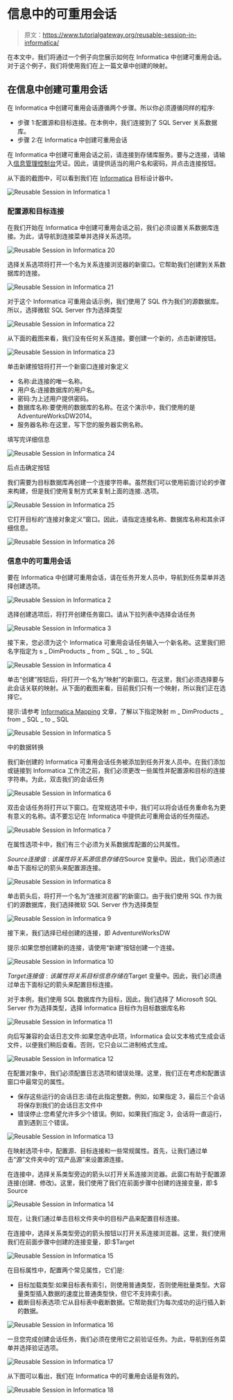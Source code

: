 # 信息中的可重用会话

> 原文：<https://www.tutorialgateway.org/reusable-session-in-informatica/>

在本文中，我们将通过一个例子向您展示如何在 Informatica 中创建可重用会话。对于这个例子，我们将使用我们在上一篇文章中创建的映射。

## 在信息中创建可重用会话

在 Informatica 中创建可重用会话遵循两个步骤。所以你必须遵循同样的程序:

*   步骤 1:配置源和目标连接。在本例中，我们连接到了 SQL Server 关系数据库。
*   步骤 2:在 Informatica 中创建可重用会话

在 Informatica 中创建可重用会话之前，请连接到存储库服务。要与之连接，请输入[信息管理控制台](https://www.tutorialgateway.org/informatica-admin-console/)凭证。因此，请提供适当的用户名和密码，并点击连接按钮。

从下面的截图中，可以看到我们在 [Informatica](https://www.tutorialgateway.org/informatica/) 目标设计器中。

![Reusable Session in Informatica 1](img/a8378d85f9e6e192ae3f1633352663b5.png)

### 配置源和目标连接

在我们开始在 Informatica 中创建可重用会话之前，我们必须设置关系数据库连接。为此，请导航到连接菜单并选择关系选项。

![Reusable Session in Informatica 20](img/e14acd2e5010a85d6d86957deb7215ec.png)

选择关系选项将打开一个名为关系连接浏览器的新窗口。它帮助我们创建到关系数据库的连接。

![Reusable Session in Informatica 21](img/909ae683ca62952610434a3bb90d578f.png)

对于这个 Informatica 可重用会话示例，我们使用了 SQL 作为我们的源数据库。所以，选择微软 SQL Server 作为选择类型

![Reusable Session in Informatica 22](img/7d9b0c743d1ccb8a86b57f9e2939b834.png)

从下面的截图来看，我们没有任何关系连接。要创建一个新的，点击新建按钮。

![Reusable Session in Informatica 23](img/5fffe7075d9f48e311ff02b7fda7663c.png)

单击新建按钮将打开一个新窗口连接对象定义

*   名称:此连接的唯一名称。
*   用户名:连接数据库的用户名。
*   密码:为上述用户提供密码。
*   数据库名称:要使用的数据库的名称。在这个演示中，我们使用的是 AdventureWorksDW2014。
*   服务器名称:在这里，写下您的服务器实例名称。

填写完详细信息

![Reusable Session in Informatica 24](img/9fef01c54c6c67fc278c84de3f38f25c.png)

后点击确定按钮

我们需要为目标数据库再创建一个连接字符串。虽然我们可以使用前面讨论的步骤来构建，但是我们使用复制方式来复制上面的连接..选项。

![Reusable Session in Informatica 25](img/f23231cd0fcd973521f74dfb10d63aad.png)

它打开目标的“连接对象定义”窗口。因此，请指定连接名称、数据库名称和其余详细信息。

![Reusable Session in Informatica 26](img/137a77ed79eae811043cff3f2e21e078.png)

### 信息中的可重用会话

要在 Informatica 中创建可重用会话，请在任务开发人员中，导航到任务菜单并选择创建选项。

![Reusable Session in Informatica 2](img/8c7084aac28b4888321a95bffee6e8b8.png)

选择创建选项后，将打开创建任务窗口。请从下拉列表中选择会话任务

![Reusable Session in Informatica 3](img/6e722614a6f803aa874853ba335ac5f6.png)

接下来，您必须为这个 Informatica 可重用会话任务输入一个新名称。这里我们把名字指定为 s _ DimProducts _ from _ SQL _ to _ SQL

![Reusable Session in Informatica 4](img/85de67379cf8d88c716bd9a4b056f332.png)

单击“创建”按钮后，将打开一个名为“映射”的新窗口。在这里，我们必须选择要与此会话关联的映射。从下面的截图来看，目前我们只有一个映射，所以我们正在选择它。

提示:请参考 [Informatica Mapping](https://www.tutorialgateway.org/informatica-mapping/) 文章，了解以下指定映射 m _ DimProducts _ from _ SQL _ to _ SQL

![Reusable Session in Informatica 5](img/2a732cd844495f4183489ac168b9372e.png)

中的数据转换

我们新创建的 Informatica 可重用会话任务被添加到任务开发人员中。在我们添加或链接到 Informatica 工作流之前，我们必须更改一些属性并配置源和目标的连接字符串。为此，双击我们的会话任务

![Reusable Session in Informatica 6](img/0f1555b970a6539700559618afe51581.png)

双击会话任务将打开以下窗口。在常规选项卡中，我们可以将会话任务重命名为更有意义的名称。请不要忘记在 Informatica 中提供此可重用会话的任务描述。

![Reusable Session in Informatica 7](img/c05443bbf82cd30f58554d23bf63945a.png)

在属性选项卡中，我们有三个必须为关系数据库配置的公共属性。

$Source 连接值:该属性将关系源信息存储在$Source 变量中。因此，我们必须通过单击下面标记的箭头来配置源连接。

![Reusable Session in Informatica 8](img/f7a8b3f609a980231bd6219072f4c18f.png)

单击箭头后，将打开一个名为“连接浏览器”的新窗口。由于我们使用 SQL 作为我们的源数据库，我们选择微软 SQL Server 作为选择类型

![Reusable Session in Informatica 9](img/d8b1938af12eec7d3114f3c2f875e8aa.png)

接下来，我们选择已经创建的连接，即 AdventureWorksDW

提示:如果您想创建新的连接，请使用“新建”按钮创建一个连接。

![Reusable Session in Informatica 10](img/fcc64ead963fccbdcf19d82975a09659.png)

$Target 连接值:该属性将关系目标信息存储在$Target 变量中。因此，我们必须通过单击下面标记的箭头来配置目标连接。

对于本例，我们使用 SQL 数据库作为目标，因此，我们选择了 Microsoft SQL Server 作为选择类型，选择 Informatica 目标作为目标数据库名称

![Reusable Session in Informatica 11](img/069af80f2acd9b950e36da3b7e4a9032.png)

向后写兼容的会话日志文件:如果您选中此项，Informatica 会以文本格式生成会话文件，以便我们稍后查看。否则，它只会以二进制格式生成。

![Reusable Session in Informatica 12](img/59bf663129b279dce89d1042c9b610e7.png)

在配置对象中，我们必须配置日志选项和错误处理。这里，我们正在考虑和配置该窗口中最常见的属性。

*   保存这些运行的会话日志:请在此指定整数。例如，如果指定 3，最后三个会话将保存到我们的会话日志文件中
*   错误停止:您希望允许多少个错误。例如，如果我们指定 3，会话将一直运行，直到遇到三个错误。

![Reusable Session in Informatica 13](img/cd16630152ef5f219de4513b9870eff0.png)

在映射选项卡中，配置源、目标连接和一些常规属性。首先，让我们通过单击“源”文件夹中的“双产品源”来设置源连接。

在连接中，选择关系类型旁边的箭头以打开关系连接浏览器。此窗口有助于配置源连接(创建、修改)。这里，我们使用了我们在前面步骤中创建的连接变量，即:$ Source

![Reusable Session in Informatica 14](img/efc971b0ff47f79881039da02809e849.png)

现在，让我们通过单击目标文件夹中的目标产品来配置目标连接。

在连接中，选择关系类型旁边的箭头按钮以打开关系连接浏览器。这里，我们使用我们在前面步骤中创建的连接变量，即:$Target

![Reusable Session in Informatica 15](img/e15f92b1c374c019c243e475abc84d84.png)

在目标属性中，配置两个常见属性，它们是:

*   目标加载类型:如果目标表有索引，则使用普通类型，否则使用批量类型。大容量类型插入数据的速度比普通类型快，但它不支持索引表。
*   截断目标表选项:它从目标表中截断数据。它帮助我们为每次成功的运行插入新的数据。

![Reusable Session in Informatica 16](img/7b5e53943bafd53853f09d75be171639.png)

一旦您完成创建会话任务，我们必须在使用它之前验证任务。为此，导航到任务菜单并选择验证选项。

![Reusable Session in Informatica 17](img/863f4d51acd4e7d45d2f56d89fe8fd74.png)

从下图可以看出，我们在 Informatica 中的可重用会话是有效的。

![Reusable Session in Informatica 18](img/03a9d9c2b99283aea17259331e27ac21.png)